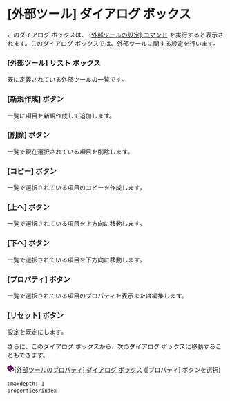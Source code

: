 # \[外部ツール\] ダイアログ ボックス

このダイアログ ボックスは、 [\[外部ツールの設定\] コマンド](../../cmd/tools/customize_tools) を実行すると表示されます。このダイアログ
ボックスでは、外部ツールに関する設定を行います。

### \[外部ツール\] リスト ボックス

既に定義されている外部ツールの一覧です。

### \[新規作成\] ボタン

一覧に項目を新規作成して追加します。

### \[削除\] ボタン

一覧で現在選択されている項目を削除します。

### \[コピー\] ボタン

一覧で選択されている項目のコピーを作成します。

### \[上へ\] ボタン

一覧で選択されている項目を上方向に移動します。

### \[下へ\] ボタン

一覧で選択されている項目を下方向に移動します。

### \[プロパティ\] ボタン

一覧で選択されている項目のプロパティを表示または編集します。

### \[リセット\] ボタン

設定を既定にします。

さらに、このダイアログ ボックスから、次のダイアログ ボックスに移動することもできます。

![](../../images/b.gif)[\[外部ツールのプロパティ\] ダイアログ ボックス](properties/index) (\[プロパティ\]
ボタンを選択)


```{toctree}
:maxdepth: 1
properties/index
```
